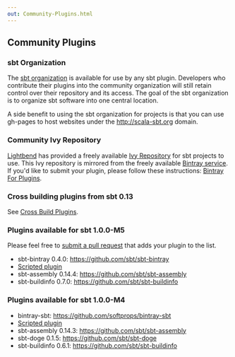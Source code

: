 ```yaml
---
out: Community-Plugins.html
---
```


  [Bintray-For-Plugins]: Bintray-For-Plugins.html
  [Cross-Build-Plugins]: Cross-Build-Plugins.html

Community Plugins
-----------------

### sbt Organization

The [sbt organization](https://github.com/sbt) is available for use by
any sbt plugin. Developers who contribute their plugins into the
community organization will still retain control over their repository
and its access. The goal of the sbt organization is to organize sbt
software into one central location.

A side benefit to using the sbt organization for projects is that you
can use gh-pages to host websites under the http://scala-sbt.org domain.

### Community Ivy Repository

[Lightbend](https://www.lightbend.com) has provided a freely available
[Ivy Repository](https://repo.scala-sbt.org/scalasbt) for sbt projects
to use. This Ivy repository is mirrored from the freely available
[Bintray service](https://bintray.com).
If you'd like to submit your plugin, please follow these instructions:
[Bintray For Plugins][Bintray-For-Plugins].

### Cross building plugins from sbt 0.13

See [Cross Build Plugins][Cross-Build-Plugins].

### Plugins available for sbt 1.0.0-M5

Please feel free to
[submit a pull request](https://github.com/sbt/website/pulls) that adds
your plugin to the list.

- sbt-bintray 0.4.0: <https://github.com/sbt/sbt-bintray>
- [Scripted plugin](Testing-sbt-plugins.html)
- sbt-assembly 0.14.4: <https://github.com/sbt/sbt-assembly>
- sbt-buildinfo 0.7.0: <https://github.com/sbt/sbt-buildinfo>

### Plugins available for sbt 1.0.0-M4

- bintray-sbt: <https://github.com/softprops/bintray-sbt>
- [Scripted plugin](Testing-sbt-plugins.html)
- sbt-assembly 0.14.3: <https://github.com/sbt/sbt-assembly>
- sbt-doge 0.1.5: <https://github.com/sbt/sbt-doge>
- sbt-buildinfo 0.6.1: <https://github.com/sbt/sbt-buildinfo>
